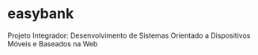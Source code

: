 # easybank
Projeto Integrador: Desenvolvimento de Sistemas Orientado a Dispositivos Móveis e Baseados na Web
